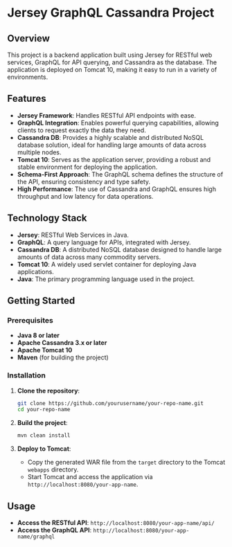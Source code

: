 # Jersey GraphQL Cassandra Project

## Overview

This project is a backend application built using Jersey for RESTful web services, GraphQL for API querying, and Cassandra as the database. The application is deployed on Tomcat 10, making it easy to run in a variety of environments.

## Features

- **Jersey Framework**: Handles RESTful API endpoints with ease.
- **GraphQL Integration**: Enables powerful querying capabilities, allowing clients to request exactly the data they need.
- **Cassandra DB**: Provides a highly scalable and distributed NoSQL database solution, ideal for handling large amounts of data across multiple nodes.
- **Tomcat 10**: Serves as the application server, providing a robust and stable environment for deploying the application.
- **Schema-First Approach**: The GraphQL schema defines the structure of the API, ensuring consistency and type safety.
- **High Performance**: The use of Cassandra and GraphQL ensures high throughput and low latency for data operations.

## Technology Stack

- **Jersey**: RESTful Web Services in Java.
- **GraphQL**: A query language for APIs, integrated with Jersey.
- **Cassandra DB**: A distributed NoSQL database designed to handle large amounts of data across many commodity servers.
- **Tomcat 10**: A widely used servlet container for deploying Java applications.
- **Java**: The primary programming language used in the project.

## Getting Started

### Prerequisites

- **Java 8 or later**
- **Apache Cassandra 3.x or later**
- **Apache Tomcat 10**
- **Maven** (for building the project)

### Installation

1. **Clone the repository**:
    ```bash
    git clone https://github.com/yourusername/your-repo-name.git
    cd your-repo-name
    ```

2. **Build the project**:
    ```bash
    mvn clean install
    ```

3. **Deploy to Tomcat**:
    - Copy the generated WAR file from the `target` directory to the Tomcat `webapps` directory.
    - Start Tomcat and access the application via `http://localhost:8080/your-app-name`.

## Usage

- **Access the RESTful API**: `http://localhost:8080/your-app-name/api/`
- **Access the GraphQL API**: `http://localhost:8080/your-app-name/graphql`
